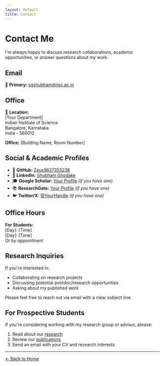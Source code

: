 ```yaml
---
layout: default
title: Contact
---
```


# Contact Me

I'm always happy to discuss research collaborations, academic opportunities, or answer questions about my work.

## Email
📧 **Primary:** sgshubham@iisc.ac.in

## Office
🏢 **Location:**  
[Your Department]  
Indian Institute of Science  
Bangalore, Karnataka  
India - 560012

**Office:** [Building Name, Room Number]

## Social & Academic Profiles

- 🐙 **GitHub:** [Zeus9637353238](https://github.com/Zeus9637353238)
- 💼 **LinkedIn:** [Shubham Ghodake](https://www.linkedin.com/in/shubham-ghodake-2b7a221b1)
- 🎓 **Google Scholar:** [Your Profile](#) *(if you have one)*
- 📚 **ResearchGate:** [Your Profile](#) *(if you have one)*
- 🐦 **Twitter/X:** [@YourHandle](#) *(if you have one)*

## Office Hours

**For Students:**  
[Day]: [Time]  
[Day]: [Time]  
*Or by appointment*

## Research Inquiries

If you're interested in:
- Collaborating on research projects
- Discussing potential postdoc/research opportunities
- Asking about my published work

Please feel free to reach out via email with a clear subject line.

## For Prospective Students

If you're considering working with my research group or advisor, please:
1. Read about our [research](research)
2. Review our [publications](publications)
3. Send an email with your CV and research interests

---

[← Back to Home](/)

